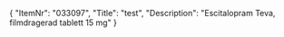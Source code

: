 {
  "ItemNr": "033097",
  "Title": "test",
  "Description": "Escitalopram Teva, filmdragerad tablett 15 mg"
}